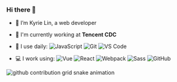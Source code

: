 ### Hi there 👋

- 🔭 I’m Kyrie Lin, a web developer
- 🏢 I'm currently working at **Tencent CDC**

- 🚀 I use daily:
  ![JavaScript](https://img.shields.io/badge/-JavaScript-black?style=plastic&logo=javascript)
  ![Git](https://img.shields.io/badge/-Git-black?style=plastic&logo=git)
  ![VS Code](https://img.shields.io/badge/-VS%20Code-007ACC?style=plastic&logo=visual-studio-code)
- 💻 I work using:
  ![Vue](https://img.shields.io/badge/-Vue-3b2e5a?style=plastic&logo=vue.js)
  ![React](https://img.shields.io/badge/-React-3b2e5a?style=plastic&logo=react)
  ![Webpack](https://img.shields.io/badge/-Webpack-3b2e5a?style=plastic&logo=webpack)
  ![Sass](https://img.shields.io/badge/-Sass-3b2e5a?style=plastic&logo=Sass)
  ![GitHub](https://img.shields.io/badge/-GitHub-181717?style=plastic&logo=github)

<picture>
  <source media="(prefers-color-scheme: dark)" srcset="https://raw.githubusercontent.com/honkinglin/honkinglin/output/github-contribution-grid-snake-dark.svg">
  <source media="(prefers-color-scheme: light)" srcset="https://raw.githubusercontent.com/honkinglin/honkinglin/output/github-contribution-grid-snake.svg">
  <img alt="github contribution grid snake animation" src="https://raw.githubusercontent.com/honkinglin/honkinglin/output/github-contribution-grid-snake.svg">
</picture>

